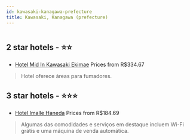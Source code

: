 ```yaml
---
id: kawasaki-kanagawa-prefecture
title: Kawasaki, Kanagawa (prefecture)
---
```


<center><img src="https://i.travelapi.com/hotels/17000000/16780000/16774100/16774048/4d781f2f_z.jpg" alt="" /></center>


##  2 star hotels - ⭐️⭐️

-    [Hotel Mid In Kawasaki Ekimae](https://www.hurb.com/br/aud/https://www.hurb.com/br/hotels/kawasaki/hotel-mid-in-kawasaki-ekimae-HT-U6GV?cmp=18055) Prices from R$334.67
   > Hotel oferece áreas para fumadores.

##  3 star hotels - ⭐️⭐️⭐️

-    [Hotel Imalle Haneda](https://www.hurb.com/br/aud/https://www.hurb.com/br/hotels/kawasaki/hotel-imalle-haneda-HT-HZZS?cmp=18055) Prices from R$184.69
   > Algumas das comodidades e serviços em destaque incluem Wi-Fi grátis e uma máquina de venda automática.
